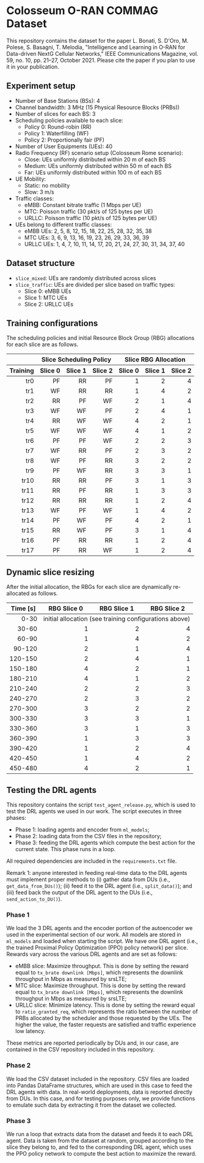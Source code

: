 # Colosseum O-RAN COMMAG Dataset
This repository contains the dataset for the paper L. Bonati, S. D'Oro, M. Polese, S. Basagni, T. Melodia, "Intelligence and Learning in O-RAN for Data-driven NextG Cellular Networks," IEEE Communications Magazine, vol. 59, no. 10, pp. 21–27, October 2021. Please cite the paper if you plan to use it in your publication.

## Experiment setup
- Number of Base Stations (BSs): 4
- Channel bandwidth: 3 MHz (15 Physical Resource Blocks (PRBs))
- Number of slices for each BS: 3
- Scheduling policies available to each slice:
	- Policy 0: Round-robin (RR)
  	- Policy 1: Waterfilling (WF)
  	- Policy 2: Proportionally fair (PF)
- Number of User Equipments (UEs): 40
- Radio Frequency (RF) scenario setup (Colosseum Rome scenario):
  	- Close: UEs uniformly distributed within 20 m of each BS
  	- Medium: UEs uniformly distributed within 50 m of each BS
  	- Far: UEs uniformly distributed within 100 m of each BS
- UE Mobility:
  	- Static: no mobility
  	- Slow: 3 m/s
- Traffic classes:
  	- eMBB: Constant bitrate traffic (1 Mbps per UE)
  	- MTC: Poisson traffic (30 pkt/s of 125 bytes per UE)
  	- URLLC: Poisson traffic (10 pkt/s of 125 bytes per UE)
- UEs belong to different traffic classes:
  	- eMBB UEs: 2, 5, 8, 12, 15, 18, 22, 25, 28, 32, 35, 38
  	- MTC UEs: 3, 6, 9, 13, 16, 19, 23, 26, 29, 33, 36, 39
  	- URLLC UEs: 1, 4, 7, 10, 11, 14, 17, 20, 21, 24, 27, 30, 31, 34, 37, 40

## Dataset structure
- ``slice_mixed``: UEs are randomly distributed across slices
- ``slice_traffic``: UEs are divided per slice based on traffic types:
  	- Slice 0: eMBB UEs
  	- Slice 1: MTC UEs
  	- Slice 2: URLLC UEs

## Training configurations
The scheduling policies and initial Resource Block Group (RBG) allocations for each slice are as follows.

<table>
<thead>
<tr>
<th></th>
<th align="center" colspan="3">Slice Scheduling Policy</th>
<th align="center" colspan="3">Slice RBG Allocation</th>
</tr>
</thead>
<thead>
<tr>
<th align="center">Training</th>
<th align="center">Slice 0</th>
<th align="center">Slice 1</th>
<th align="center">Slice 2</th>
<th align="center">Slice 0</th>
<th align="center">Slice 1</th>
<th align="center">Slice 2</th>
</tr>
</thead>
<tbody>
<tr>
<td align="right">tr0</td>
<td align="right">PF</td>
<td align="right">RR</td>
<td align="right">PF</td>
<td align="right">1</td>
<td align="right">2</td>
<td align="right">4</td>
</tr>
<tr>
<td align="right">tr1</td>
<td align="right">WF</td>
<td align="right">RR</td>
<td align="right">RR</td>
<td align="right">1</td>
<td align="right">4</td>
<td align="right">2</td>
</tr>
<tr>
<td align="right">tr2</td>
<td align="right">RR</td>
<td align="right">PF</td>
<td align="right">WF</td>
<td align="right">2</td>
<td align="right">1</td>
<td align="right">4</td>
</tr>
<tr>
<td align="right">tr3</td>
<td align="right">WF</td>
<td align="right">WF</td>
<td align="right">PF</td>
<td align="right">2</td>
<td align="right">4</td>
<td align="right">1</td>
</tr>
<tr>
<td align="right">tr4</td>
<td align="right">RR</td>
<td align="right">WF</td>
<td align="right">WF</td>
<td align="right">4</td>
<td align="right">2</td>
<td align="right">1</td>
</tr>
<tr>
<td align="right">tr5</td>
<td align="right">WF</td>
<td align="right">WF</td>
<td align="right">WF</td>
<td align="right">4</td>
<td align="right">1</td>
<td align="right">2</td>
</tr>
<tr>
<td align="right">tr6</td>
<td align="right">PF</td>
<td align="right">PF</td>
<td align="right">WF</td>
<td align="right">2</td>
<td align="right">2</td>
<td align="right">3</td>
</tr>
<tr>
<td align="right">tr7</td>
<td align="right">WF</td>
<td align="right">RR</td>
<td align="right">PF</td>
<td align="right">2</td>
<td align="right">3</td>
<td align="right">2</td>
</tr>
<tr>
<td align="right">tr8</td>
<td align="right">WF</td>
<td align="right">PF</td>
<td align="right">RR</td>
<td align="right">3</td>
<td align="right">2</td>
<td align="right">2</td>
</tr>
<tr>
<td align="right">tr9</td>
<td align="right">PF</td>
<td align="right">WF</td>
<td align="right">RR</td>
<td align="right">3</td>
<td align="right">3</td>
<td align="right">1</td>
</tr>
<tr>
<td align="right">tr10</td>
<td align="right">RR</td>
<td align="right">RR</td>
<td align="right">PF</td>
<td align="right">3</td>
<td align="right">1</td>
<td align="right">3</td>
</tr>
<tr>
<td align="right">tr11</td>
<td align="right">RR</td>
<td align="right">PF</td>
<td align="right">RR</td>
<td align="right">1</td>
<td align="right">3</td>
<td align="right">3</td>
</tr>
<tr>
<td align="right">tr12</td>
<td align="right">RR</td>
<td align="right">RR</td>
<td align="right">RR</td>
<td align="right">1</td>
<td align="right">2</td>
<td align="right">4</td>
</tr>
<tr>
<td align="right">tr13</td>
<td align="right">WF</td>
<td align="right">PF</td>
<td align="right">WF</td>
<td align="right">1</td>
<td align="right">4</td>
<td align="right">2</td>
</tr>
<tr>
<td align="right">tr14</td>
<td align="right">PF</td>
<td align="right">WF</td>
<td align="right">PF</td>
<td align="right">4</td>
<td align="right">2</td>
<td align="right">1</td>
</tr>
<tr>
<td align="right">tr15</td>
<td align="right">RR</td>
<td align="right">WF</td>
<td align="right">PF</td>
<td align="right">3</td>
<td align="right">1</td>
<td align="right">4</td>
</tr>
<tr>
<td align="right">tr16</td>
<td align="right">PF</td>
<td align="right">RR</td>
<td align="right">RR</td>
<td align="right">1</td>
<td align="right">2</td>
<td align="right">4</td>
</tr>
<tr>
<td align="right">tr17</td>
<td align="right">PF</td>
<td align="right">RR</td>
<td align="right">WF</td>
<td align="right">1</td>
<td align="right">2</td>
<td align="right">4</td>
</tr>
</tbody>
</table>

## Dynamic slice resizing
After the initial allocation, the RBGs for each slice are dynamically re-allocated as follows.

<table>
<thead>
<tr>
<th align="center">Time [s]</th>
<th align="center">RBG Slice 0</th>
<th align="center">RBG Slice 1</th>
<th align="center">RBG Slice 2</th>
</tr>
</thead>
<tbody>
<tr>
<td align="right">0-30</td>
  <td align="center" colspan="3">initial allocation (see training configurations above)</td>
</tr>
<tr>
<td align="right">30-60</td>
<td align="right">1</td>
<td align="right">2</td>
<td align="right">4</td>
</tr>
<tr>
<td align="right">60-90</td>
<td align="right">1</td>
<td align="right">4</td>
<td align="right">2</td>
</tr>
<tr>
<td align="right">90-120</td>
<td align="right">2</td>
<td align="right">1</td>
<td align="right">4</td>
</tr>
<tr>
<td align="right">120-150</td>
<td align="right">2</td>
<td align="right">4</td>
<td align="right">1</td>
</tr>
<tr>
<td align="right">150-180</td>
<td align="right">4</td>
<td align="right">2</td>
<td align="right">1</td>
</tr>
<tr>
<td align="right">180-210</td>
<td align="right">4</td>
<td align="right">1</td>
<td align="right">2</td>
</tr>
<tr>
<td align="right">210-240</td>
<td align="right">2</td>
<td align="right">2</td>
<td align="right">3</td>
</tr>
<tr>
<td align="right">240-270</td>
<td align="right">2</td>
<td align="right">3</td>
<td align="right">2</td>
</tr>
<tr>
<td align="right">270-300</td>
<td align="right">3</td>
<td align="right">2</td>
<td align="right">2</td>
</tr>
<tr>
<td align="right">300-330</td>
<td align="right">3</td>
<td align="right">3</td>
<td align="right">1</td>
</tr>
<tr>
<td align="right">330-360</td>
<td align="right">3</td>
<td align="right">1</td>
<td align="right">3</td>
</tr>
<tr>
<td align="right">360-390</td>
<td align="right">1</td>
<td align="right">3</td>
<td align="right">3</td>
</tr>
<tr>
<td align="right">390-420</td>
<td align="right">1</td>
<td align="right">2</td>
<td align="right">4</td>
</tr>
<tr>
<td align="right">420-450</td>
<td align="right">1</td>
<td align="right">4</td>
<td align="right">2</td>
</tr>
<tr>
<td align="right">450-480</td>
<td align="right">4</td>
<td align="right">2</td>
<td align="right">1</td>
</tr>
</tbody>
</table>


## Testing the DRL agents
This repository contains the script ``test_agent_release.py``, which is used to test the DRL agents we used in our work. The script executes in three phases:
- Phase 1: loading agents and encoder from ``ml_models``;
- Phase 2: loading data from the CSV files in the repository;
- Phase 3: feeding the DRL agents which compute the best action for the current state. This phase runs in a loop.

All required dependencies are included in the ``requirements.txt`` file.

Remark 1: anyone interested in feeding real-time data to the DRL agents must implement proper methods to (i) gather data from DUs (i.e., ``get_data_from_DUs()``);  (ii) feed it to the DRL agent (i.e., ``split_data()``); and (iii) feed back the output of the DRL agent to the DUs (i.e., ``send_action_to_DU()``). 

### Phase 1
We load the 3 DRL agents and the encoder portion of the autoencoder we used in the experimental section of our work. All models are stored in ``ml_models`` and loaded when starting the script. We have one DRL agent (i.e., the trained Proximal Policy Optimization (PPO) policy network) per slice. Rewards vary across the various DRL agents and are set as follows:
- eMBB slice: Maximize throughput. This is done by setting the reward equal to ``tx_brate downlink [Mbps]``, which represents the downlink throughput in Mbps as measured by srsLTE;
- MTC slice: Maximize throughput. This is done by setting the reward equal to ``tx_brate downlink [Mbps]``, which represents the downlink throughput in Mbps as measured by srsLTE;
- URLLC slice: Minimize latency. This is done by setting the reward equal to ``ratio_granted_req``, which represents the ratio between the number of PRBs allocated by the scheduler and those requested by the UEs. The higher the value, the faster requests are satisfied and traffic experience low latency.

These metrics are reported periodically by DUs and, in our case, are contained in the CSV repository included in this repository.

### Phase 2
We load the CSV dataset included in the repository. CSV files are loaded into Pandas DataFrame structures, which are used in this case to feed the DRL agents with data. In real-world deployments, data is reported directly from DUs. In this case, and for testing purposes only, we provide functions to emulate such data by extracting it from the dataset we collected.

### Phase 3
We run a loop that extracts data from the dataset and feeds it to each DRL agent. Data is taken from the dataset at random, grouped according to the slice they belong to, and fed to the corresponding DRL agent, which uses the PPO policy network to compute the best action to maximize the reward.
